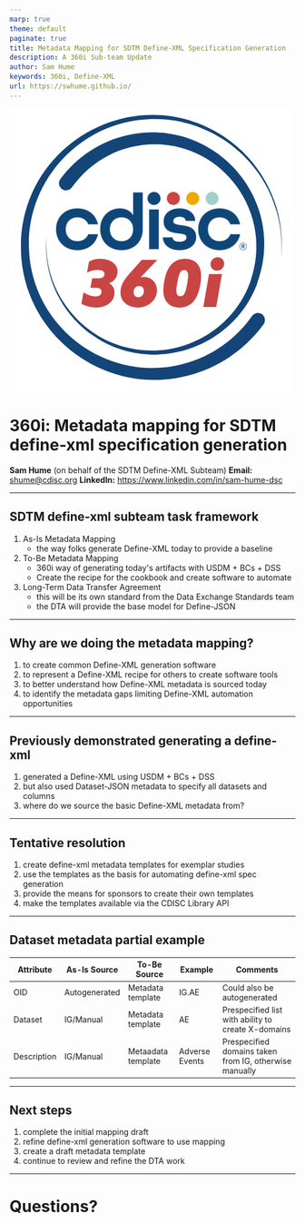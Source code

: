 ```yaml
---
marp: true
theme: default
paginate: true
title: Metadata Mapping for SDTM Define-XML Specification Generation
description: A 360i Sub-team Update
author: Sam Hume
keywords: 360i, Define-XML
url: https://swhume.github.io/ 
---
```

![bg right 30% CDISC 360i](https://raw.githubusercontent.com/swhume/swhume.github.io/master/assets/images/360i-logo.png)

# 360i: Metadata mapping for SDTM define-xml specification generation
**Sam Hume** (on behalf of the SDTM Define-XML Subteam)
**Email:** shume@cdisc.org
**LinkedIn:** https://www.linkedin.com/in/sam-hume-dsc

---

## SDTM define-xml subteam task framework
1. As-Is Metadata Mapping
    - the way folks generate Define-XML today to provide a baseline
2. To-Be Metadata Mapping
    - 360i way of generating today's artifacts with USDM + BCs + DSS
    - Create the recipe for the cookbook and create software to automate
3. Long-Term Data Transfer Agreement
    - this will be its own standard from the Data Exchange Standards team
    - the DTA will provide the base model for Define-JSON

---
## Why are we doing the metadata mapping?
1. to create common Define-XML generation software
2. to represent a Define-XML recipe for others to create software tools
3. to better understand how Define-XML metadata is sourced today
4. to identify the metadata gaps limiting Define-XML automation opportunities

---

## Previously demonstrated generating a define-xml
1. generated a Define-XML using USDM + BCs + DSS
2. but also used Dataset-JSON metadata to specify all datasets and columns
3. where do we source the basic Define-XML metadata from?

---
## Tentative resolution
1. create define-xml metadata templates for exemplar studies
2. use the templates as the basis for automating define-xml spec generation
3. provide the means for sponsors to create their own templates
4. make the templates available via the CDISC Library API

---
## Dataset metadata partial example

| **Attribute** | **As-Is Source** | **To-Be Source**   | **Example** | **Comments**                                           |
|---------------|------------------|--------------------|-------------|--------------------------------------------------------|
| OID           | Autogenerated	   | Metadata template  | IG.AE       | Could also be autogenerated                            |
| Dataset	     | IG/Manual	       | Metadata template  | AE          | Prespecified list with ability to create X-domains     |
| Description	| IG/Manual        | Metaadata template |Adverse Events | Prespecified domains taken from IG, otherwise manually |

---
## Next steps
1. complete the initial mapping draft
2. refine define-xml generation software to use mapping
3. create a draft metadata template
4. continue to review and refine the DTA work

---

# Questions?
